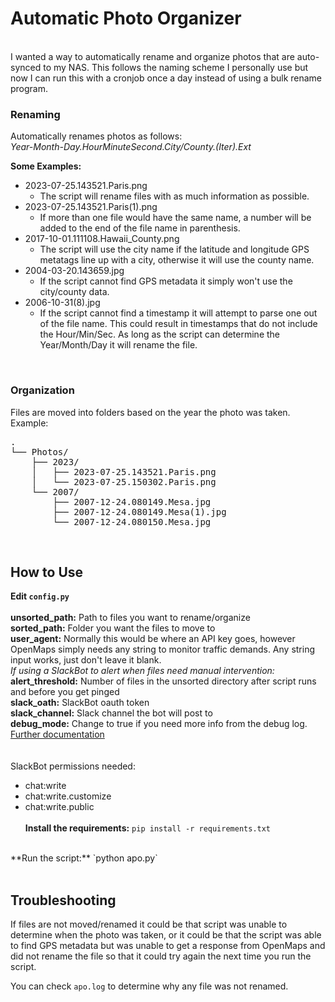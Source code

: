 # Automatic Photo Organizer
<br>
I wanted a way to automatically rename and organize photos that are auto-synced to my NAS. This follows the naming scheme I personally use but now I can run this with a cronjob once a day instead of using a bulk rename program. 

### Renaming
Automatically renames photos as follows:<br>
*Year-Month-Day.HourMinuteSecond.City/County.(Iter).Ext*

**Some Examples:**<br>
- 2023-07-25.143521.Paris.png<br>
  - The script will rename files with as much information as possible.<br>
- 2023-07-25.143521.Paris(1).png<br>
  - If more than one file would have the same name, a number will be added to the end of the file name in parenthesis. <br>
- 2017-10-01.111108.Hawaii_County.png<br> 
  - The script will use the city name if the latitude and longitude GPS metatags line up with a city, otherwise it will use the county name. <br>
- 2004-03-20.143659.jpg<br> 
  - If the script cannot find GPS metadata it simply won't use the city/county data. <br>
- 2006-10-31(8).jpg<br>
  - If the script cannot find a timestamp it will attempt to parse one out of the file name. This could result in timestamps that do not include the Hour/Min/Sec. As long as the script can determine the Year/Month/Day it will rename the file. <br>
<br>

### Organization
Files are moved into folders based on the year the photo was taken.<br>
Example:
<pre>
.
└── Photos/
    ├── 2023/
    │   ├── 2023-07-25.143521.Paris.png
    │   └── 2023-07-25.150302.Paris.png
    └── 2007/
        ├── 2007-12-24.080149.Mesa.jpg 
        ├── 2007-12-24.080149.Mesa(1).jpg
        └── 2007-12-24.080150.Mesa.jpg
</pre>
<br>

## How to Use
**Edit `config.py`**<br><br>
**unsorted_path:** Path to files you want to rename/organize<br>
**sorted_path:** Folder you want the files to move to<br>
**user_agent:** Normally this would be where an API key goes, however OpenMaps simply needs any string to monitor traffic demands.  Any string input works, just don't leave it blank.<br>
_If using a SlackBot to alert when files need manual intervention:_<br>
**alert_threshold:** Number of files in the unsorted directory after script runs and before you get pinged<br>
**slack_oath:** SlackBot oauth token<br>
**slack_channel:** Slack channel the bot will post to<br>
**debug_mode:** Change to true if you need more info from the debug log.  [Further documentation](https://geopy.readthedocs.io/en/stable/index.html?highlight=user_agent)<br>
<br><br>
SlackBot permissions needed:<br>
- chat:write
- chat:write.customize
- chat:write.public
<br><br>
**Install the requirements:** `pip install -r requirements.txt`<br>
<br>
**Run the script:** `python apo.py`<br>
<br>

## Troubleshooting
If files are not moved/renamed it could be that script was unable to determine when the photo was taken, or it could be that the script was able to find GPS metadata but was unable to get a response from OpenMaps and did not rename the file so that it could try again the next time you run the script. 

You can check `apo.log` to determine why any file was not renamed.



